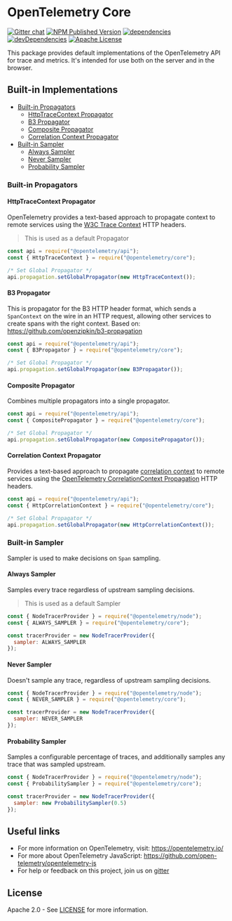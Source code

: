 # OpenTelemetry Core
[![Gitter chat][gitter-image]][gitter-url]
[![NPM Published Version][npm-img]][npm-url]
[![dependencies][dependencies-image]][dependencies-url]
[![devDependencies][devDependencies-image]][devDependencies-url]
[![Apache License][license-image]][license-image]

This package provides default implementations of the OpenTelemetry API for trace and metrics. It's intended for use both on the server and in the browser.

## Built-in Implementations

- [Built-in Propagators](#built-in-propagators)
  * [HttpTraceContext Propagator](#httptracecontext-propagator)
  * [B3 Propagator](#b3-propagator)
  * [Composite Propagator](#composite-propagator)
  * [Correlation Context Propagator](#correlation-context-propagator)
- [Built-in Sampler](#built-in-sampler)
  * [Always Sampler](#always-sampler)
  * [Never Sampler](#never-sampler)
  * [Probability Sampler](#probability-sampler)

### Built-in Propagators

#### HttpTraceContext Propagator
OpenTelemetry provides a text-based approach to propagate context to remote services using the [W3C Trace Context](https://www.w3.org/TR/trace-context/) HTTP headers.

> This is used as a default Propagator

```js
const api = require("@opentelemetry/api");
const { HttpTraceContext } = require("@opentelemetry/core");

/* Set Global Propagator */
api.propagation.setGlobalPropagator(new HttpTraceContext());
```

#### B3 Propagator
This is propagator for the B3 HTTP header format, which sends a `SpanContext` on the wire in an HTTP request, allowing other services to create spans with the right context. Based on: https://github.com/openzipkin/b3-propagation

```js
const api = require("@opentelemetry/api");
const { B3Propagator } = require("@opentelemetry/core");

/* Set Global Propagator */
api.propagation.setGlobalPropagator(new B3Propagator());
```

#### Composite Propagator
Combines multiple propagators into a single propagator.

```js
const api = require("@opentelemetry/api");
const { CompositePropagator } = require("@opentelemetry/core");

/* Set Global Propagator */
api.propagation.setGlobalPropagator(new CompositePropagator());
```

#### Correlation Context Propagator
Provides a text-based approach to propagate [correlation context](https://w3c.github.io/correlation-context/) to remote services using the [OpenTelemetry CorrelationContext Propagation](https://github.com/open-telemetry/opentelemetry-specification/blob/master/specification/correlationcontext/api.md#header-name) HTTP headers.

```js
const api = require("@opentelemetry/api");
const { HttpCorrelationContext } = require("@opentelemetry/core");

/* Set Global Propagator */
api.propagation.setGlobalPropagator(new HttpCorrelationContext());
```

### Built-in Sampler
Sampler is used to make decisions on `Span` sampling.

#### Always Sampler
Samples every trace regardless of upstream sampling decisions.

> This is used as a default Sampler

```js
const { NodeTracerProvider } = require("@opentelemetry/node");
const { ALWAYS_SAMPLER } = require("@opentelemetry/core");

const tracerProvider = new NodeTracerProvider({
  sampler: ALWAYS_SAMPLER
});
```

#### Never Sampler
Doesn't sample any trace, regardless of upstream sampling decisions.

```js
const { NodeTracerProvider } = require("@opentelemetry/node");
const { NEVER_SAMPLER } = require("@opentelemetry/core");

const tracerProvider = new NodeTracerProvider({
  sampler: NEVER_SAMPLER
});
```

#### Probability Sampler
Samples a configurable percentage of traces, and additionally samples any trace that was sampled upstream.

```js
const { NodeTracerProvider } = require("@opentelemetry/node");
const { ProbabilitySampler } = require("@opentelemetry/core");

const tracerProvider = new NodeTracerProvider({
  sampler: new ProbabilitySampler(0.5)
});
```

## Useful links
- For more information on OpenTelemetry, visit: <https://opentelemetry.io/>
- For more about OpenTelemetry JavaScript: <https://github.com/open-telemetry/opentelemetry-js>
- For help or feedback on this project, join us on [gitter][gitter-url]

## License

Apache 2.0 - See [LICENSE][license-url] for more information.

[gitter-image]: https://badges.gitter.im/open-telemetry/opentelemetry-js.svg
[gitter-url]: https://gitter.im/open-telemetry/opentelemetry-node?utm_source=badge&utm_medium=badge&utm_campaign=pr-badge&utm_content=badge
[license-url]: https://github.com/open-telemetry/opentelemetry-js/blob/master/LICENSE
[license-image]: https://img.shields.io/badge/license-Apache_2.0-green.svg?style=flat
[dependencies-image]: https://david-dm.org/open-telemetry/opentelemetry-js/status.svg?path=packages/opentelemetry-core
[dependencies-url]: https://david-dm.org/open-telemetry/opentelemetry-js?path=packages%2Fopentelemetry-core
[devDependencies-image]: https://david-dm.org/open-telemetry/opentelemetry-js/dev-status.svg?path=packages/opentelemetry-core
[devDependencies-url]: https://david-dm.org/open-telemetry/opentelemetry-js?path=packages%2Fopentelemetry-core&type=dev
[npm-url]: https://www.npmjs.com/package/@opentelemetry/core
[npm-img]: https://badge.fury.io/js/%40opentelemetry%2Fcore.svg

